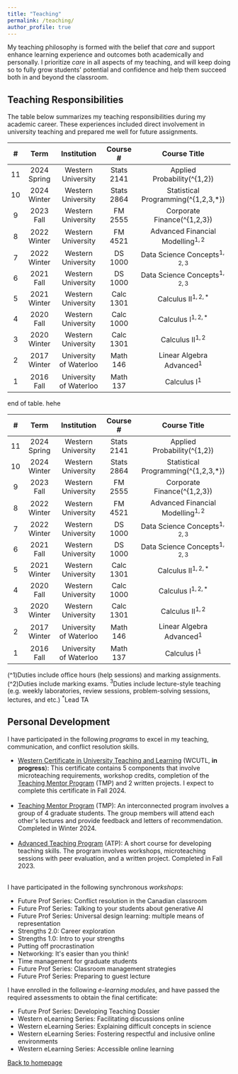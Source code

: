 ```yaml
---
title: "Teaching"
permalink: /teaching/
author_profile: true
---
```


My teaching philosophy is formed with the belief that *care* and support enhance learning experience and outcomes both academically and personally. I prioritize *care* in all aspects of my teaching, and will keep doing so to fully grow students' potential and confidence and help them succeed both in and beyond the classroom.

Teaching Responsibilities
------
The table below summarizes my teaching responsibilities during my academic career. These experiences included direct involvement in university teaching and prepared me well for future assignments.

| #  | Term        | Institution        | Course #   | Course Title                 |
|:------:|:------:|:------:|:------:|:------:|
|11| 2024 Spring | Western University | Stats 2141 | Applied Probability\(^{1,2}\)|
|10 | 2024 Winter | Western University | Stats 2864 | Statistical Programming\(^{1,2,3,*}\)|
|9 | 2023 Fall | Western University | FM 2555 | Corporate Finance\(^{1,2,3}\)|
|8 | 2022 Winter | Western University | FM 4521 | Advanced Financial Modelling$^{1,2}$|
|7 | 2022 Winter | Western University | DS 1000 | Data Science Concepts$^{1,2,3}$|
|6 | 2021 Fall | Western University | DS 1000 | Data Science Concepts$^{1,2,3}$|
|5 | 2021 Winter | Western University | Calc 1301 | Calculus II$^{1,2,*}$|
|4 | 2020 Fall | Western University | Calc 1000 | Calculus I$^{1,2,*}$|
|3 | 2020 Winter | Western University | Calc 1301 | Calculus II$^{1,2}$|
|2 | 2017 Winter | University of Waterloo | Math 146 | Linear Algebra Advanced$^1$|
|1| 2016 Fall | University of Waterloo | Math 137 | Calculus I$^1$|


end of table. 
hehe



| #  | Term        | Institution        | Course #   | Course Title                 |
|:-----:|:------------:|:-------------:|:----------------:|:---------------------------:|
|11| 2024 Spring | Western University | Stats 2141 | Applied Probability\(^{1,2}\)|
|10 | 2024 Winter | Western University | Stats 2864 | Statistical Programming\(^{1,2,3,*}\)|
|9 | 2023 Fall | Western University | FM 2555 | Corporate Finance\(^{1,2,3}\)|
|8 | 2022 Winter | Western University | FM 4521 | Advanced Financial Modelling$^{1,2}$|
|7 | 2022 Winter | Western University | DS 1000 | Data Science Concepts$^{1,2,3}$|
|6 | 2021 Fall | Western University | DS 1000 | Data Science Concepts$^{1,2,3}$|
|5 | 2021 Winter | Western University | Calc 1301 | Calculus II$^{1,2,*}$|
|4 | 2020 Fall | Western University | Calc 1000 | Calculus I$^{1,2,*}$|
|3 | 2020 Winter | Western University | Calc 1301 | Calculus II$^{1,2}$|
|2 | 2017 Winter | University of Waterloo | Math 146 | Linear Algebra Advanced$^1$|
|1| 2016 Fall | University of Waterloo | Math 137 | Calculus I$^1$|
 \(^1\)Duties include office hours (help sessions) and marking assignments.
 \(^2\)Duties include marking exams.
$^3$Duties include lecture-style teaching (e.g. weekly laboratories, review sessions, problem-solving sessions, lectures, and etc.)
$^*$Lead TA

Personal Development
------
I have participated in the following *programs* to excel in my teaching, communication, and conflict resolution skills.
 * [Western Certificate in University Teaching and Learning](https://teaching.uwo.ca/programs/certificates/cutl.html) (WCUTL, **in progress**): This certificate contains 5 components that involve microteaching requirements, workshop credits, completion of the [Teaching Mentor Program](https://teaching.uwo.ca/programs/allprograms/teachingmentor.html) (TMP) and 2 written projects. I expect to complete this certificate in Fall 2024.  <br/><br/>
 * [Teaching Mentor Program](https://teaching.uwo.ca/programs/allprograms/teachingmentor.html) (TMP): An interconnected program involves a group of 4 graduate students. The group members will attend each other's lectures and provide feedback and letters of recommendation. Completed in Winter 2024. <br/><br/>
 * [Advanced Teaching Program](https://teaching.uwo.ca/programs/allprograms/atp.html) (ATP): A short course for developing teaching skills. The program involves workshops, microteaching sessions with peer evaluation, and a written project. Completed in Fall 2023. <br/><br/>

I have participated in the following synchronous *workshops*:
* Future Prof Series: Conflict resolution in the Canadian classroom
* Future Prof Series: Talking to your students about generative AI
* Future Prof Series: Universal design learning: multiple means of representation
* Strengths 2.0: Career exploration
* Strengths 1.0: Intro to your strengths
* Putting off procrastination
* Networking: It's easier than you think!
* Time management for graduate students
* Future Prof Series: Classroom management strategies
* Future Prof Series: Preparing to guest lecture

I have enrolled in the following *e-learning modules*, and have passed the required assessments to obtain the final certificate:
* Future Prof Series: Developing Teaching Dossier
* Western eLearning Series: Facilitating discussions online
* Western eLearning Series: Explaining difficult concepts in science
* Western eLearning Series: Fostering respectful and inclusive online environments
* Western eLearning Series: Accessible online learning

[Back to homepage](https://xizeye.github.io/)

